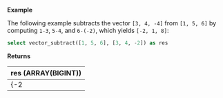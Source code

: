 **Example**

The following example subtracts the vector `[3, 4, -4]` from `[1, 5, 6]` by computing `1-3`, `5-4`, and `6-(-2)`, which yields `[-2, 1, 8]`:

``` sql
select vector_subtract([1, 5, 6], [3, 4, -2]) as res
```

**Returns**

| res (ARRAY(BIGINT)) |
| :--- |
| {-2 | 1 | 8} |